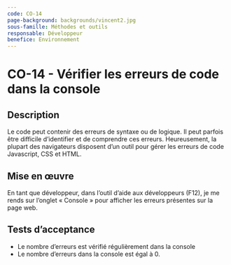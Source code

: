 ```yaml
---
code: CO-14
page-background: backgrounds/vincent2.jpg
sous-famille: Méthodes et outils
responsable: Développeur
benefice: Environnement
---
```

# CO-14 - Vérifier les erreurs de code dans la console 

## Description

Le code peut contenir des erreurs de syntaxe ou de logique. Il peut parfois être difficile d’identifier et de comprendre ces erreurs. Heureusement, la plupart des navigateurs disposent d’un outil pour gérer les erreurs de code Javascript, CSS et HTML.

## Mise en œuvre

En tant que développeur, dans l’outil d’aide aux développeurs (F12), je me rends sur l’onglet « Console » pour afficher les erreurs présentes sur la page web.

## Tests d’acceptance

* Le nombre d’erreurs est vérifié régulièrement dans la console
* Le nombre d’erreurs dans la console est égal à 0.
